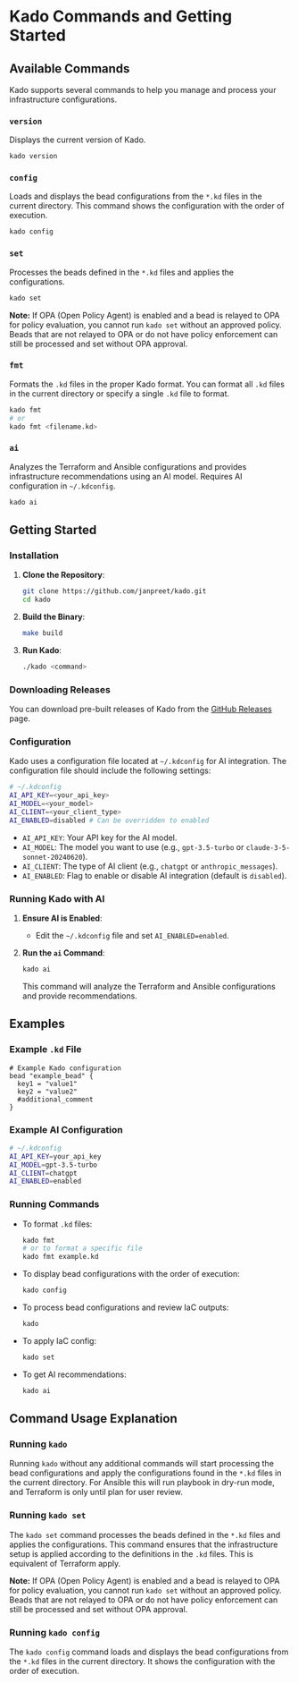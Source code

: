 # Kado Commands and Getting Started

## Available Commands

Kado supports several commands to help you manage and process your infrastructure configurations.

### `version`

Displays the current version of Kado.

```sh
kado version
```

### `config`

Loads and displays the bead configurations from the `*.kd` files in the current directory. This command shows the configuration with the order of execution.

```sh
kado config
```

### `set`

Processes the beads defined in the `*.kd` files and applies the configurations.

```sh
kado set
```

**Note:** If OPA (Open Policy Agent) is enabled and a bead is relayed to OPA for policy evaluation, you cannot run `kado set` without an approved policy. Beads that are not relayed to OPA or do not have policy enforcement can still be processed and set without OPA approval.

### `fmt`

Formats the `.kd` files in the proper Kado format. You can format all `.kd` files in the current directory or specify a single `.kd` file to format.

```sh
kado fmt
# or
kado fmt <filename.kd>
```

### `ai`

Analyzes the Terraform and Ansible configurations and provides infrastructure recommendations using an AI model. Requires AI configuration in `~/.kdconfig`.

```sh
kado ai
```

## Getting Started

### Installation

1. **Clone the Repository**:
   ```sh
   git clone https://github.com/janpreet/kado.git
   cd kado
   ```

2. **Build the Binary**:
   ```sh
   make build
   ```

3. **Run Kado**:
   ```sh
   ./kado <command>
   ```

### Downloading Releases

You can download pre-built releases of Kado from the [GitHub Releases](https://github.com/janpreet/kado/releases) page.

### Configuration

Kado uses a configuration file located at `~/.kdconfig` for AI integration. The configuration file should include the following settings:

```sh
# ~/.kdconfig
AI_API_KEY=<your_api_key>
AI_MODEL=<your_model>
AI_CLIENT=<your_client_type>
AI_ENABLED=disabled # Can be overridden to enabled
```

- `AI_API_KEY`: Your API key for the AI model.
- `AI_MODEL`: The model you want to use (e.g., `gpt-3.5-turbo` or `claude-3-5-sonnet-20240620`).
- `AI_CLIENT`: The type of AI client (e.g., `chatgpt` or `anthropic_messages`).
- `AI_ENABLED`: Flag to enable or disable AI integration (default is `disabled`).

### Running Kado with AI

1. **Ensure AI is Enabled**:
   - Edit the `~/.kdconfig` file and set `AI_ENABLED=enabled`.

2. **Run the `ai` Command**:
   ```sh
   kado ai
   ```

   This command will analyze the Terraform and Ansible configurations and provide recommendations.

## Examples

### Example `.kd` File

```hcl
# Example Kado configuration
bead "example_bead" {
  key1 = "value1"
  key2 = "value2"
  #additional_comment
}
```

### Example AI Configuration

```sh
# ~/.kdconfig
AI_API_KEY=your_api_key
AI_MODEL=gpt-3.5-turbo
AI_CLIENT=chatgpt
AI_ENABLED=enabled
```

### Running Commands

- To format `.kd` files:
  ```sh
  kado fmt
  # or to format a specific file
  kado fmt example.kd
  ```

- To display bead configurations with the order of execution:
  ```sh
  kado config
  ```

- To process bead configurations and review IaC outputs:
  ```sh
  kado
  ```

- To apply IaC config:
  ```sh
  kado set
  ```

- To get AI recommendations:
  ```sh
  kado ai
  ```

## Command Usage Explanation

### Running `kado`

Running `kado` without any additional commands will start processing the bead configurations and apply the configurations found in the `*.kd` files in the current directory. For Ansible this will run playbook in dry-run mode, and Terraform is only until plan for user review.

### Running `kado set`

The `kado set` command processes the beads defined in the `*.kd` files and applies the configurations. This command ensures that the infrastructure setup is applied according to the definitions in the `.kd` files. This is equivalent of Terraform apply.

**Note:** If OPA (Open Policy Agent) is enabled and a bead is relayed to OPA for policy evaluation, you cannot run `kado set` without an approved policy. Beads that are not relayed to OPA or do not have policy enforcement can still be processed and set without OPA approval.

### Running `kado config`

The `kado config` command loads and displays the bead configurations from the `*.kd` files in the current directory. It shows the configuration with the order of execution. 
